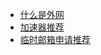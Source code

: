 - [什么是外网](https://zhs141.github.io/en/what.html)
- [加速器推荐](https://zhs141.github.io/JC/vpn)
- [临时邮箱申请推荐](https://zhs141.github.io/en/email)
